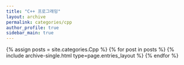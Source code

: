 ```yaml
---
title: "C++ 프로그래밍"
layout: archive
permalink: categories/cpp
author_profile: true
sidebar_main: true
---
```


{% assign posts = site.categories.Cpp %}
{% for post in posts %} {% include archive-single.html type=page.entries_layout %} {% endfor %}  
